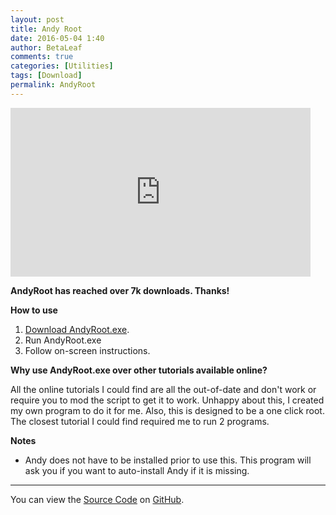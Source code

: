 ```yaml
---
layout: post
title: Andy Root
date: 2016-05-04 1:40
author: BetaLeaf
comments: true
categories: [Utilities]
tags: [Download]
permalink: AndyRoot
---
```


<iframe src="https://www.youtube.com/embed/HiuMsOLVn6g" width="480" height="270" frameborder="0" allowfullscreen="allowfullscreen"></iframe>  

**AndyRoot has reached over 7k downloads. Thanks!** <i class="fa fa-smile-o" aria-hidden="true"></i>  

**How to use**  
1. [<i class="fa fa-download"></i> Download AndyRoot.exe](https://github.com/BetaLeaf/AndyRoot/releases/).  
2. Run AndyRoot.exe  
3. Follow on-screen instructions.  

**Why use AndyRoot.exe over other tutorials available online?**  

All the online tutorials I could find are all the out-of-date and don't work or require you to mod the script to get it to work. Unhappy about this, I created my own program to do it for me. Also, this is designed to be a one click root. The closest tutorial I could find required me to run 2 programs.  

**Notes**  

  * Andy does not have to be installed prior to use this. This program will ask you if you want to auto-install Andy if it is missing.  

---

You can view the [<i class="fa fa-file-code-o"></i> Source Code](https://github.com/BetaLeaf/AndyRoot/releases/) on [<i class="fa fa-github"></i> GitHub](https://github.com/BetaLeaf/AndyRoot/).  
